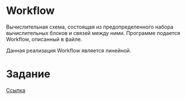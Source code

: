#  Workflow

Вычислительная схема, состоящая из предопределенного набора вычислительных блоков
и связей между ними. Программе подается Workflow, описанный в файле.

Данная реализация Workflow является линейной.

# Задание

[Ссылка](https://docs.google.com/viewer?a=v&pid=sites&srcid=ZGVmYXVsdGRvbWFpbnxuZ3Vvb3B8Z3g6NzhlNDhhNmNlODUxNWQ1MA)
